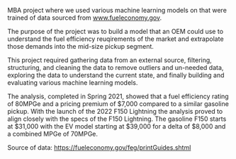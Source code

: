 MBA project where we used various machine learning models on that were trained of data sourced from www.fueleconomy.gov.

The purpose of the project was to build a model that an OEM could use to understand the fuel efficiency reuqirements of
the market and extrapolate those demands into the mid-size pickup segment.

This project required gathering data from an external source, filtering, structuring, and cleaning the data to remove outliers and
un-needed data, exploring the data to understand the current state, and finally building and evaluating various machine learning models.

The analysis, completed in Spring 2021, showed that a fuel efficiency rating of 80MPGe and a pricing premium of $7,000 compared to a similar gasoline pickup.
With the launch of the 2022 F150 Lightning the analysis proved to align closely with the specs of the F150 Lightning.  The gasoline F150 starts at $31,000 with 
the EV model starting at $39,000 for a delta of $8,000 and a combined MPGe of 70MPGe.  

Source of data: https://fueleconomy.gov/feg/printGuides.shtml
